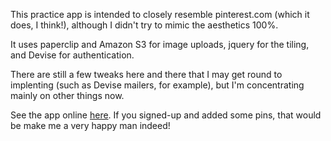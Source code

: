 This practice app is intended to closely resemble pinterest.com (which it does, I think!), although I didn't try to mimic the aesthetics 100%.

It uses paperclip and Amazon S3 for image uploads, jquery for the tiling, and Devise for authentication.

There are still a few tweaks here and there that I may get round to implenting (such as Devise mailers, for example), but I'm concentrating mainly on other things now.

See the app online [here](http://aspinteresting.com). If you signed-up and added some pins, that would be make me a very happy man indeed!
